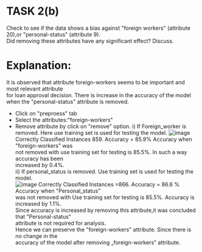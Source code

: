 # TASK 2(b)
Check to see if the data shows a bias against "foreign workers" (attribute 20),or "personal-status" (attribute 9).<br>
Did removing these attributes have any significant effect? Discuss.
# Explanation:
It is observed that attribute foreign-workers seems to be important and most relevant attribute<br> 
for loan approval decision. There is increase in the accuracy of the model when the "personal-status" attribute is removed.<br>
 - Click on "preproess" tab
 - Select the attributes:"foreign-workers"
 - Remove attribute by click on "remove" option. 
i) If Foreign_worker is removed. Here use training set is used for testing the model.
![image](https://github.com/prabhasg03/Task-Codes/assets/121883587/01306814-3b23-49b2-b6cc-74e4103e84c3)
Correctly Classified Instances 859. Accuracy = 85.9% Accuracy when "foreign-workers" was<br>
not removed with use training set for testing is 85.5%. In such a way accuracy has been <br>
increased by 0.4%.<br>
ii) If personal_status is removed. Use training set is used for testing the model.<br>
![image](https://github.com/prabhasg03/Task-Codes/assets/121883587/09cfa230-0b93-4adb-9af2-922e4f60be33)
Correctly Classified Instances =866. Accuracy = 86.6 % Accuracy when "Personal_status"<br>
was not removed with Use training set for testing is 85.5%. Accuracy is increased by 1.1%.<br> 
Since accuracy is increased by removing this attribute,it was concluded that "Personal-status"<br>
attribute is not required for analysis.<br>
Hence we can preserve the "foreign-workers" attribute. Since there is no change in the <br>
accuracy of the model after removing „foreign-workers‟ attribute.<br>
